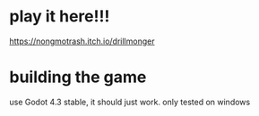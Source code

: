 # play it here!!!
https://nongmotrash.itch.io/drillmonger

# building the game
use Godot 4.3 stable, it should just work. only tested on windows
